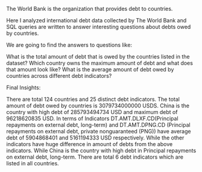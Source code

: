 The World Bank is the organization that provides debt to countries.

Here I analyzed international debt data collected by The World Bank and SQL queries are written to answer interesting questions about debts owed by countries.

We are going to find the answers to questions like:

What is the total amount of debt that is owed by the countries listed in the dataset? Which country owns the maximum amount of debt and what does that amount look like? What is the average amount of debt owed by countries across different debt indicators?

Final Insights:

There are total 124 countries and 25 distinct debt indicators.
The total amount of debt owed by countries is 3079734000000 USDS.
China is the country with high debt of 285793494734 USD and maximum debt of 96218620835 USD.
In terms of Indicators DT.AMT.DLXF.CD(Principal repayments on external debt, long-term) and DT.AMT.DPNG.CD (Principal repayments on external debt, private nonguaranteed (PNG)) have average debt of 5904868401 and 5161194333 USD respectively.
While the other indicators have huge difference in amount of debts from the above indicators.
While China is the country with high debt in Principal repayments on external debt, long-term.
There are total 6 debt indicators which are listed in all countries.
